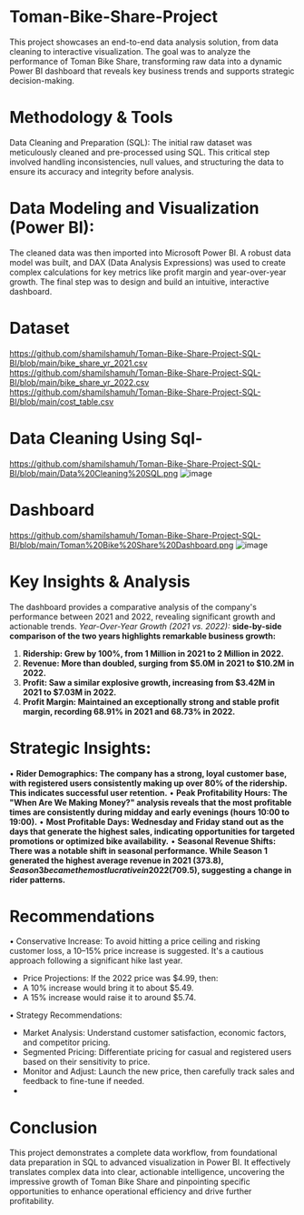 # Toman-Bike-Share-Project
This project showcases an end-to-end data analysis solution, from data cleaning to interactive visualization. The goal was to analyze the performance of Toman Bike Share, transforming raw data into a dynamic Power BI dashboard that reveals key business trends and supports strategic decision-making.
# Methodology & Tools
Data Cleaning and Preparation (SQL): The initial raw dataset was meticulously cleaned and pre-processed using SQL. This critical step involved handling inconsistencies, null values, and structuring the data to ensure its accuracy and integrity before analysis.
# Data Modeling and Visualization (Power BI):
The cleaned data was then imported into Microsoft Power BI. A robust data model was built, and DAX (Data Analysis Expressions) was used to create complex calculations for key metrics like profit margin and year-over-year growth. The final step was to design and build an intuitive, interactive dashboard.

# Dataset
https://github.com/shamilshamuh/Toman-Bike-Share-Project-SQL-BI/blob/main/bike_share_yr_2021.csv
https://github.com/shamilshamuh/Toman-Bike-Share-Project-SQL-BI/blob/main/bike_share_yr_2022.csv
https://github.com/shamilshamuh/Toman-Bike-Share-Project-SQL-BI/blob/main/cost_table.csv

# Data Cleaning Using Sql-
https://github.com/shamilshamuh/Toman-Bike-Share-Project-SQL-BI/blob/main/Data%20Cleaning%20SQL.png
![image](https://github.com/user-attachments/assets/883d2fa3-8c97-43e3-a7c2-371753e88d0c)



# Dashboard
https://github.com/shamilshamuh/Toman-Bike-Share-Project-SQL-BI/blob/main/Toman%20Bike%20Share%20Dashboard.png
![image](https://github.com/user-attachments/assets/e004ae92-a769-46e2-ab38-40c5ed135638)



# Key Insights & Analysis
The dashboard provides a comparative analysis of the company's performance between 2021 and 2022, revealing significant growth and actionable trends.
 *Year-Over-Year Growth (2021 vs. 2022):*
 **side-by-side comparison of the two years highlights remarkable business growth:**

1. **Ridership: Grew by 100%, from 1 Million in 2021 to 2 Million in 2022.**
2. **Revenue: More than doubled, surging from $5.0M in 2021 to $10.2M in 2022.**
3. **Profit: Saw a similar explosive growth, increasing from $3.42M in 2021 to $7.03M in 2022.**
4. **Profit Margin: Maintained an exceptionally strong and stable profit margin, recording 68.91% in 2021 and 68.73% in 2022.**


# Strategic Insights:
• **Rider Demographics: The company has a strong, loyal customer base, with registered users consistently making up over 80% of the ridership. This indicates successful user retention.**
• **Peak Profitability Hours: The "When Are We Making Money?" analysis reveals that the most profitable times are consistently during midday and early evenings (hours 10:00 to 19:00).**
• **Most Profitable Days: Wednesday and Friday stand out as the days that generate the highest sales, indicating opportunities for targeted promotions or optimized bike availability.**
• **Seasonal Revenue Shifts: There was a notable shift in seasonal performance. While Season 1 generated the highest average revenue in 2021 ($373.8), Season 3 became the most lucrative in 2022 ($709.5), suggesting a change in rider patterns.**


# Recommendations 

• Conservative Increase: To avoid hitting a price ceiling and risking customer loss, a 10–15% price increase is suggested. It's a cautious approach following a significant hike last year.
- Price Projections: If the 2022 price was $4.99,
then:
- A 10% increase would bring it to about $5.49.
- A 15% increase would raise it to around $5.74.

 • Strategy Recommendations:
- Market Analysis: Understand customer satisfaction, economic factors, and competitor pricing.
- Segmented Pricing: Differentiate pricing for casual and registered users based on their sensitivity to price.
- Monitor and Adjust: Launch the new price, then carefully track sales and feedback to fine-tune if needed.
- 
# Conclusion
This project demonstrates a complete data workflow, from foundational data preparation in SQL to advanced visualization in Power BI. It effectively translates complex data into clear, actionable intelligence, uncovering the impressive growth of Toman Bike Share and pinpointing specific opportunities to enhance operational efficiency and drive further profitability. 

